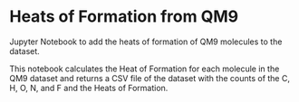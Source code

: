 # Heats of Formation from QM9

Jupyter Notebook to add the heats of formation of QM9 molecules to the dataset.

This notebook calculates the Heat of Formation for each molecule in the QM9 dataset and returns a CSV file of the dataset with the counts of the C, H, O, N, and F and the Heats of Formation.
